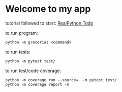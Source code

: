 # Welcome to my app

tutorial followed to start: [RealPython Todo](https://realpython.com/python-typer-cli/)

to run program: 
```
python -m groceries <command>
```

to run tests: 
```
python -m pytest test/
```

to run test/code coverage: 
```
python -m coverage run --source=. -m pytest test/
python -m coverage report -m
```